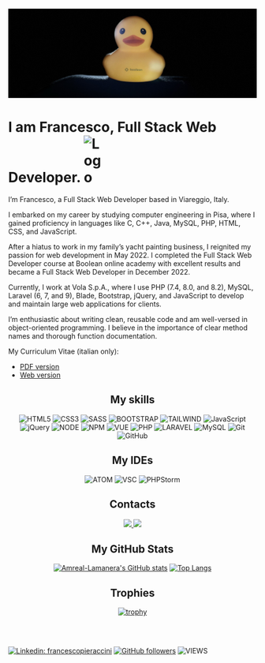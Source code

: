 [![JUMBO](./duck-3.JPEG)](https://www.francescopieraccini.it/my_site)

<h1>
  I am Francesco, Full Stack Web Developer.
  <a title="Visita francescopieraccini.it" href="https://www.francescopieraccini.it/" aria-label="Home Page di francescopieraccini.it">
    <img src="https://www.francescopieraccini.it/my_site/img/loghi/light-blue.svg" alt="Logo" width="48" style="vertical-align: bottom; display: inline-block;" />
  </a>
</h1>

<p>
  I’m Francesco, a Full Stack Web Developer based in Viareggio, Italy. 

  I embarked on my career by studying computer engineering in Pisa, where I gained proficiency in languages like C, C++, Java, MySQL, PHP, HTML, CSS, and JavaScript.

  After a hiatus to work in my family’s yacht painting business, I reignited my passion for web development in May 2022. I completed the Full Stack Web Developer course at Boolean online academy with excellent results and became a Full Stack Web Developer in December 2022.

  Currently, I work at Vola S.p.A., where I use PHP (7.4, 8.0, and 8.2), MySQL, Laravel (6, 7, and 9), Blade, Bootstrap, jQuery, and JavaScript to develop and maintain large web applications for clients.

  I’m enthusiastic about writing clean, reusable code and am well-versed in object-oriented programming. I believe in the importance of clear method names and thorough function documentation.
</p>

My Curriculum Vitae (italian only):

<ul>
  <li>
    <a href="https://www.francescopieraccini.it/my_site/CV.pdf">
      PDF version
    </a>
  </li>
  <li>
    <a href="https://www.francescopieraccini.it/my_site/aboutMe.php#about">
      Web version
    </a>
  </li>
</ul>


<div align=center>

  <h2>My skills</h2>

  ![HTML5](https://img.shields.io/badge/html5-%23E34F26.svg?style=for-the-badge&logo=html5&logoColor=white)
  ![CSS3](https://img.shields.io/badge/css3-%231572B6.svg?style=for-the-badge&logo=css3&logoColor=white)
  ![SASS](https://img.shields.io/badge/Sass-CC6699?style=for-the-badge&logo=sass&logoColor=white)
  ![BOOTSTRAP](https://img.shields.io/badge/Bootstrap-563D7C?style=for-the-badge&logo=bootstrap&logoColor=white)
  ![TAILWIND](https://img.shields.io/badge/Tailwind_CSS-38B2AC?style=for-the-badge&logo=tailwind-css&logoColor=white)
  ![JavaScript](https://img.shields.io/badge/javascript-%23323330.svg?style=for-the-badge&logo=javascript&logoColor=%23F7DF1E)
  ![jQuery](https://img.shields.io/badge/jQuery-0769AD?style=for-the-badge&logo=jquery&logoColor=white)
  ![NODE](https://img.shields.io/badge/Node.js-43853D?style=for-the-badge&logo=node.js&logoColor=white)
  ![NPM](https://img.shields.io/badge/NPM-%23CB3837.svg?style=for-the-badge&logo=npm&logoColor=white)
  ![VUE](https://img.shields.io/badge/Vue.js-35495E?style=for-the-badge&logo=vuedotjs&logoColor=4FC08D)
  ![PHP](https://img.shields.io/badge/PHP-777BB4?style=for-the-badge&logo=php&logoColor=white)
  ![LARAVEL](https://img.shields.io/badge/Laravel-FF2D20?style=for-the-badge&logo=laravel&logoColor=white)
  ![MySQL](https://img.shields.io/badge/MySQL-00000F?style=for-the-badge&logo=mysql&logoColor=white)
  ![Git](https://img.shields.io/badge/git-%23F05033.svg?style=for-the-badge&logo=git&logoColor=white)
  ![GitHub](https://img.shields.io/badge/github-%23121011.svg?style=for-the-badge&logo=github&logoColor=white)
  
</div>
  
<div align=center>

  <h2>My IDEs</h2>
  
  ![ATOM](https://img.shields.io/badge/Atom-66595C?style=for-the-badge&logo=Atom&logoColor=white)
  ![VSC](https://img.shields.io/badge/Visual_Studio_Code-0078D4?style=for-the-badge&logo=visual%20studio%20code&logoColor=white)
  ![PHPStorm](http://img.shields.io/badge/-PHPStorm-181717?style=for-the-badge&logo=phpstorm&logoColor=white)

</div>

<div align=center>

<h2>Contacts</h2>
  
  <a href="mailto:pieraccini.francesco@gmail.com">
    <img src="https://img.shields.io/badge/Gmail-D14836?style=for-the-badge&logo=gmail&logoColor=white">
      <font-awesome-icon icon="fa-regular fa-envelope" />
  </a>
  
  <a href="https://wa.me//+393277770202">
      <img src="https://img.shields.io/badge/WhatsApp-25D366?style=for-the-badge&logo=whatsapp&logoColor=white">
  </a>

</div>

<div align="center" >

  <h2>My GitHub Stats</h2>

  [![Amreal-Lamanera's GitHub stats](https://github-readme-stats.vercel.app/api?username=Amreal-Lamanera&show_icons=true&theme=dark&hide=contribs)]([https://github.com/Amreal-Lamanera/github-readme-stats](https://github-readme-stats.vercel.app/api?username=Amreal-Lamanera&show_icons=true&theme=dark&hide=contribs))
  [![Top Langs](https://github-readme-stats.vercel.app/api/top-langs/?username=Amreal-Lamanera&layout=compact&theme=dark)]([https://github.com/Amreal-Lamanera/github-readme-stats](https://github-readme-stats.vercel.app/api/top-langs/?username=Amreal-Lamanera&layout=compact&theme=dark))
</div>
  
<div align=center>

  <h2>Trophies</h2>
  
  [![trophy](https://github-profile-trophy.vercel.app/?username=Amreal-Lamanera&theme=darkhub&row=1)](https://github.com/ryo-ma/github-profile-trophy)

</div>
  
  <br><br>

[![Linkedin: francescopieraccini](https://img.shields.io/badge/-francescopieraccini-blue?style=flat-square&logo=Linkedin&logoColor=white&link=https://www.linkedin.com/in/francescopieraccini)](https://www.linkedin.com/in/francescopieraccini)
[![GitHub followers](https://img.shields.io/github/followers/Amreal-Lamanera?label=Follow&style=social)](https://github.com/Amreal-Lamanera)
![VIEWS](https://komarev.com/ghpvc/?username=Amreal-Lamanera)
